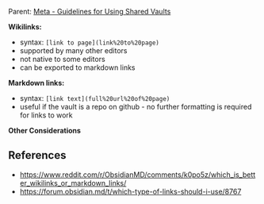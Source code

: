 
Parent: [Meta - Guidelines for Using Shared Vaults](Meta%20-%20Guidelines%20for%20Using%20Shared%20Vaults.md)

**Wikilinks:**
- syntax: `[link to page](link%20to%20page)`
- supported by many other editors
- not native to some editors
- can be exported to markdown links

**Markdown links:**
- syntax: `[link text](full%20url%20of%20page)`
- useful if the vault is a repo on github - no further formatting is required for links to work


**Other Considerations**



## References
- https://www.reddit.com/r/ObsidianMD/comments/k0po5z/which_is_better_wikilinks_or_markdown_links/
- https://forum.obsidian.md/t/which-type-of-links-should-i-use/8767